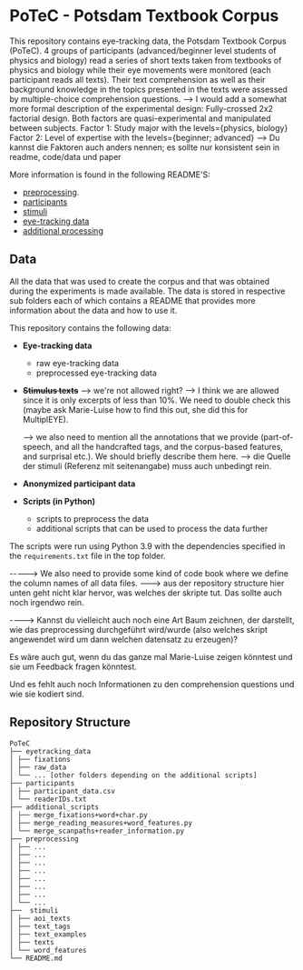 # PoTeC - Potsdam Textbook Corpus

This repository contains eye-tracking data, the Potsdam Textbook Corpus (PoTeC). 
4 groups of participants (advanced/beginner level students of physics and biology) read a series of short 
texts taken from textbooks of physics and biology while their eye movements were monitored
(each participant reads all texts). Their text comprehension as well as their background 
knowledge in the topics presented in the texts were assessed by multiple-choice comprehension questions.
--> I would add a somewhat more formal description of the experimental design: 
Fully-crossed 2x2 factorial design. Both factors are quasi-experimental and manipulated between subjects. 
Factor 1: Study major with the levels={physics, biology}
Factor 2: Level of expertise with the levels={beginner; advanced}
--> Du kannst die Faktoren auch anders nennen; es sollte nur konsistent sein in readme, code/data und paper

More information is found in the following README'S:
* [preprocessing](./preprocessing_scripts/README.md).
* [participants](./participants/README.md)
* [stimuli](./stimuli/README.md)
* [eye-tracking data](./eyetracking_data/README.md)
* [additional processing](./additional_scripts/REAMDE.md)

## Data
All the data that was used to create the corpus and that was obtained during the experiments is made available. 
The data is stored in respective sub folders each of which contains a README that provides more information 
about the data and how to use it.

This repository contains the following data:
* **Eye-tracking data**
  * raw eye-tracking data
  * preprocessed eye-tracking data
* ~~**Stimulus texts**~~ --> we're not allowed right? --> I think we are allowed since it is only excerpts of less than 10%. We need to double check this (maybe ask Marie-Luise how to find this out, she did this for MultiplEYE).

  --> we also need to mention all the annotations that we provide (part-of-speech, and all the handcrafted tags, and the corpus-based features, and surprisal etc.). We should briefly describe them here.
  --> die Quelle der stimuli (Referenz mit seitenangabe) muss auch unbedingt rein.
  
* **Anonymized participant data**
* **Scripts (in Python)**
  * scripts to preprocess the data
  * additional scripts that can be used to process the data further

The scripts were run using Python 3.9 with the dependencies specified in the `requirements.txt` file 
in the top folder.

-----> We also need to provide some kind of code book where we define the column names of all data files. 
---> aus der repository structure hier unten geht nicht klar hervor, was welches der skripte tut. Das sollte auch noch irgendwo rein.

----> Kannst du vielleicht auch noch eine Art Baum zeichnen, der darstellt, wie das preprocessing durchgeführt wird/wurde (also welches skript angewendet wird um dann welchen datensatz zu erzeugen)?

Es wäre auch gut, wenn du das ganze mal Marie-Luise zeigen könntest und sie um Feedback fragen könntest. 

Und es fehlt auch noch Informationen zu den comprehension questions und wie sie kodiert sind. 


## Repository Structure
    PoTeC
    ├── eyetracking_data
    │ ├── fixations
    │ ├── raw_data
    │ └── ... [other folders depending on the additional scripts]
    ├── participants
    │ ├── participant_data.csv
    │ └── readerIDs.txt
    ├── additional_scripts
    │ ├── merge_fixations+word+char.py
    │ ├── merge_reading_measures+word_features.py
    │ └── merge_scanpaths+reader_information.py
    ├── preprocessing
    │ ├── ...
    │ ├── ...
    │ ├── ...
    │ ├── ...
    │ ├── ...
    │ ├── ...
    │ ├── ...
    │ └── ...
    ├──  stimuli
    │ ├── aoi_texts
    │ ├── text_tags
    │ ├── text_examples
    │ ├── texts
    │ └── word_features
    └── README.md


